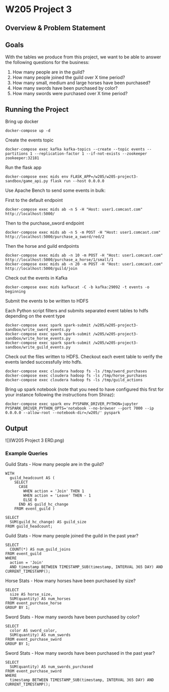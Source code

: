 # W205 Project 3

## Overview & Problem Statement

## Goals
With the tables we produce from this project, we want to be able to answer the following questions for the business:  
1. How many people are in the guild? 
2. How many people joined the guild over X time period? 
3. How many small, medium and large horses have been purchased? 
4. How many swords have been purchased by color?
5. How many swords were purchased over X time period? 
 
## Running the Project

Bring up docker
```
docker-compose up -d
```

Create the events topic
```
docker-compose exec kafka kafka-topics --create --topic events --partitions 1 --replication-factor 1 --if-not-exists --zookeeper zookeeper:32181
```

Run the flask app
```
docker-compose exec mids env FLASK_APP=/w205/w205-project3-sandbox/game_api.py flask run --host 0.0.0.0
```

Use Apache Bench to send some events in bulk:

First to the default endpoint
```
docker-compose exec mids ab -n 5 -H "Host: user1.comcast.com" http://localhost:5000/

```

Then to the purchase_sword endpoint
```
docker-compose exec mids ab -n 5 -m POST -H "Host: user1.comcast.com" http://localhost:5000/purchase_a_sword/red/2
```

Then the horse and guild endpoints
```
docker-compose exec mids ab -n 10 -m POST -H "Host: user1.comcast.com" http://localhost:5000/purchase_a_horse/1/small/1
docker-compose exec mids ab -n 20 -m POST -H "Host: user1.comcast.com" http://localhost:5000/guild/join
```

Check out the events in Kafka
```
docker-compose exec mids kafkacat -C -b kafka:29092 -t events -o beginning
```

Submit the events to be written to HDFS

Each Python script filters and submits separated event tables to hdfs depending on the event type
```
docker-compose exec spark spark-submit /w205/w205-project3-sandbox/write_sword_events.py
docker-compose exec spark spark-submit /w205/w205-project3-sandbox/write_horse_events.py
docker-compose exec spark spark-submit /w205/w205-project3-sandbox/write_guild_events.py
```


Check out the files written to HDFS. Checkout each event table to verify the events landed successfully into hdfs.
```
docker-compose exec cloudera hadoop fs -ls /tmp/sword_purchases
docker-compose exec cloudera hadoop fs -ls /tmp/horse_purchases
docker-compose exec cloudera hadoop fs -ls /tmp/guild_actions
```

Bring up spark notebook (note that you need to have configured this first for your instance following the instructions from Shiraz):
```
docker-compose exec spark env PYSPARK_DRIVER_PYTHON=jupyter PYSPARK_DRIVER_PYTHON_OPTS='notebook --no-browser --port 7000 --ip 0.0.0.0 --allow-root --notebook-dir=/w205/' pyspark
```

## Output 

![](W205 Project 3 ERD.png)

### Example Queries 

Guild Stats - How many people are in the guild? 
```{sql}
WITH
  guild_headcount AS (
    SELECT
      CASE
        WHEN action = 'Join' THEN 1
        WHEN action = 'Leave' THEN - 1
        ELSE 0
      END AS guild_hc_change
    FROM event_guild )
    
SELECT
  SUM(guild_hc_change) AS guild_size
FROM guild_headcount; 
```

Guild Stats - How many people joined the guild in the past year? 
```{sql}
SELECT
  COUNT(*) AS num_guild_joins
FROM event_guild
WHERE
  action = 'Join'
  AND timestamp BETWEEN TIMESTAMP_SUB(timestamp, INTERVAL 365 DAY) AND CURRENT_TIMESTAMP();
```

Horse Stats - How many horses have been purchased by size? 
```{sql}
SELECT
  size AS horse_size,
  SUM(quantity) AS num_horses
FROM event_purchase_horse
GROUP BY 1;
```

Sword Stats - How many swords have been purchased by color? 
```{sql}
SELECT
  color AS sword_color,
  SUM(quantity) AS num_swords
FROM event_purchase_sword
GROUP BY 1;
```

Sword Stats - How many swords have been purchased in the past year? 
```{sql}
SELECT
  SUM(quantity) AS num_swords_purchased
FROM event_purchase_sword
WHERE
  timestamp BETWEEN TIMESTAMP_SUB(timestamp, INTERVAL 365 DAY) AND CURRENT_TIMESTAMP();
```
